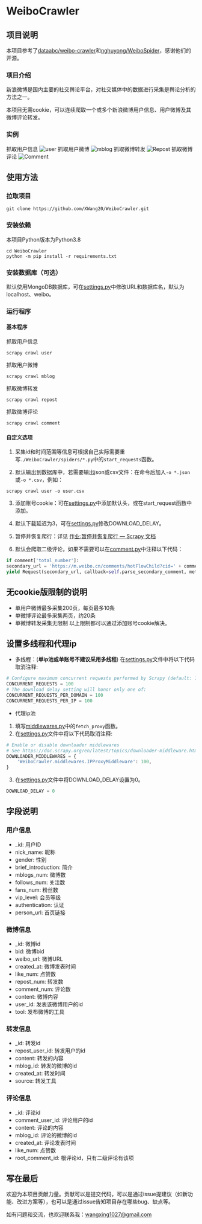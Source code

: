 # WeiboCrawler

## 项目说明

本项目参考了[dataabc/weibo-crawler](https://github.com/nghuyong/WeiboSpider)和[nghuyong/WeiboSpider](https://github.com/dataabc/weibo-crawler)，感谢他们的开源。

### 项目介绍

新浪微博是国内主要的社交舆论平台，对社交媒体中的数据进行采集是舆论分析的方法之一。

本项目无需cookie，可以连续爬取一个或多个新浪微博用户信息、用户微博及其微博评论转发。

### 实例
抓取用户信息
![user](https://xtopia-1258297046.cos.ap-shanghai.myqcloud.com/20210406163110.png)
抓取用户微博
![mblog](https://xtopia-1258297046.cos.ap-shanghai.myqcloud.com/20210406163931.png)
抓取微博转发
![Repost](https://xtopia-1258297046.cos.ap-shanghai.myqcloud.com/20210406164056.png)
抓取微博评论
![Comment](https://xtopia-1258297046.cos.ap-shanghai.myqcloud.com/20210406164127.png)

## 使用方法
### 拉取项目
```
git clone https://github.com/XWang20/WeiboCrawler.git
```

### 安装依赖
本项目Python版本为Python3.8
```
cd WeiboCrawler
python -m pip install -r requirements.txt
```

### 安装数据库（可选）
默认使用MongoDB数据库，可在[settings.py](https://github.com/XWang20/WeiboCrawler/blob/main/WeiboCrawler/settings.py)中修改URL和数据库名，默认为localhost、weibo。

### 运行程序
#### 基本程序
抓取用户信息
```
scrapy crawl user
```
抓取用户微博
```
scrapy crawl mblog
```
抓取微博转发
```
scrapy crawl repost
```
抓取微博评论
```
scrapy crawl comment
```

#### 自定义选项
1. 采集id和时间范围等信息可根据自己实际需要重写`./WeiboCrawler/spiders/*.py`中的`start_requests`函数。

2. 默认输出到数据库中，若需要输出json或csv文件：在命令后加入`-o *.json`或`-o *.csv`，例如：
```
scrapy crawl user -o user.csv
```

3. 添加账号cookie：可在[settings.py](WeiboCrawler/settings.py)中添加默认头，或在start_request函数中添加。

4. 默认下载延迟为3，可在[settings.py](WeiboCrawler/settings.py)修改DOWNLOAD_DELAY。

5. 暂停并恢复爬行：详见 [作业:暂停并恢复爬行 — Scrapy  文档](https://scrapy-16.readthedocs.io/zh_CN/1.6/topics/jobs.html)

6. 默认会爬取二级评论，如果不需要可以在[comment.py](WeiboCrawler/spiders/comment.py)中注释以下代码：

```python
if comment['total_number']:
secondary_url = 'https://m.weibo.cn/comments/hotFlowChild?cid=' + comment['id']
yield Request(secondary_url, callback=self.parse_secondary_comment, meta={"mblog_id": mblog_id})
```

## 无cookie版限制的说明
* 单用户微博最多采集200页，每页最多10条
* 单微博评论最多采集两页，约20条
* 单微博转发采集无限制
以上限制都可以通过添加账号cookie解决。

## 设置多线程和代理ip

* 多线程：(**单ip池或单账号不建议采用多线程**)
在[settings.py](https://github.com/XWang20/WeiboCrawler/blob/main/WeiboCrawler/settings.py)文件中将以下代码取消注释: 
```python
# Configure maximum concurrent requests performed by Scrapy (default: 16)
CONCURRENT_REQUESTS = 100
# The download delay setting will honor only one of:
CONCURRENT_REQUESTS_PER_DOMAIN = 100
CONCURRENT_REQUESTS_PER_IP = 100
```

* 代理ip池
1. 填写[middlewares.py](https://github.com/XWang20/WeiboCrawler/blob/main/WeiboCrawler/middlewares.py)中的`fetch_proxy`函数。
2. 在[settings.py](https://github.com/XWang20/WeiboCrawler/blob/main/WeiboCrawler/settings.py)文件中将以下代码取消注释: 
```python
# Enable or disable downloader middlewares
# See https://doc.scrapy.org/en/latest/topics/downloader-middleware.html
DOWNLOADER_MIDDLEWARES = {
    'WeiboCrawler.middlewares.IPProxyMiddleware': 100,
}
```
3. 在[settings.py](https://github.com/XWang20/WeiboCrawler/blob/main/WeiboCrawler/settings.py)文件中将DOWNLOAD_DELAY设置为0。
```python
DOWNLOAD_DELAY = 0
```

## 字段说明
### 用户信息
* _id: 用户ID
* nick_name: 昵称
* gender: 性别
* brief_introduction: 简介
* mblogs_num: 微博数
* follows_num: 关注数
* fans_num: 粉丝数
* vip_level: 会员等级
* authentication: 认证
* person_url: 首页链接

### 微博信息
* _id: 微博id
* bid: 微博bid
* weibo_url: 微博URL
* created_at: 微博发表时间
* like_num: 点赞数
* repost_num: 转发数
* comment_num: 评论数
* content: 微博内容
* user_id: 发表该微博用户的id
* tool: 发布微博的工具


### 转发信息
* _id: 转发id
* repost_user_id: 转发用户的id
* content: 转发的内容
* mblog_id: 转发的微博的id
* created_at: 转发时间
* source: 转发工具


### 评论信息
* _id: 评论id
* comment_user_id: 评论用户的id
* content: 评论的内容
* mblog_id: 评论的微博的id
* created_at: 评论发表时间
* like_num: 点赞数
* root_comment_id:  根评论id，只有二级评论有该项

## 写在最后
欢迎为本项目贡献力量。贡献可以是提交代码，可以是通过issue提建议（如新功能、改进方案等），也可以是通过issue告知项目存在哪些bug、缺点等。

如有问题和交流，也欢迎联系我：<wangxing1027@gmail.com>